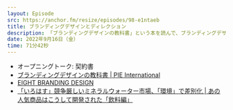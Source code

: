 ```yaml
---
layout: Episode
src: https://anchor.fm/resize/episodes/98-e1ntaeb
title: ブランディングデザインとディレクション
description: 「ブランディングデザインの教科書」という本を読んで、ブランディングデザインの考え方やプロセス、ディレクションの重要性、クライアントワークの心構えなどについて話しました。
date: 2022年9月16日（金）
time: 71分42秒
---
```


- オープニングトーク: 契約書
- [ブランディングデザインの教科書 | PIE International](https://pie.co.jp/book/i/5252/)
- [EIGHT BRANDING DESIGN](https://www.8brandingdesign.com/)
- [「いろはす」競争厳しいミネラルウォーター市場、「環境」で差別化 | あの人気商品はこうして開発された「飲料編」](https://j-net21.smrj.go.jp/special/populardrinks/2012020101.html)
